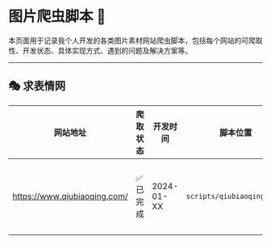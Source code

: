 # 图片爬虫脚本 👻

本页面用于记录我个人开发的各类图片素材网站爬虫脚本，包括每个网站的可爬取性、开发状态、具体实现方式、遇到的问题及解决方案等。

---

## 🎭 求表情网

| 网站地址 | 爬取状态 | 开发时间 | 脚本位置 | 爬取方式 | 技术栈 | 数据量 | 可能问题 | 注意事项 |
|----------|----------|----------|----------|----------|--------|--------|----------|----------|
| https://www.qiubiaoqing.com/ | ✅ 已完成 | 2024-01-XX | `scripts/qiubiaoqing.com/` | 直接接口请求 | Node.js + axios + cheerio | 约 XXXX 张表情包 | 无反爬虫机制，接口稳定 | 控制请求频率，遵守robots.txt |

